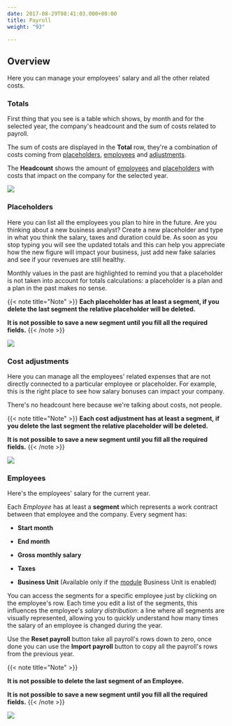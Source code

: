 ```yaml
---
date: 2017-08-29T08:41:03.000+00:00
title: Payroll
weight: "93"

---
```

## Overview

Here you can manage your employees' salary and all the other related costs.

### Totals

First thing that you see is a table which shows, by month and for the selected year, the company's headcount and the sum of costs related to payroll.

The sum of costs are displayed in the **Total** row, they're a combination of costs coming from [placeholders](/payroll/index/#placeholders), [employees](/payroll/index/#employees) and [adjustments](/payroll/index/#cost-adjustments).

The **Headcount** shows the amount of [employees](/payroll/index/#employees) and [placeholders](/payroll/index/#placeholders) with costs that impact on the company for the selected year.

![](/uploads/2021/03/15/payroll-totals.png)

### Placeholders

Here you can list all the employees you plan to hire in the future. 
Are you thinking about a new business analyst? Create a new placeholder and type in what you think the salary, taxes and duration could be. As soon as you stop typing you will see the updated totals and this can help you appreciate how the new figure will impact your business, just add new fake salaries and see if your revenues are still healthy.

Monthly values in the past are highlighted to remind you that a placeholder is not taken into account for totals calculations: a placeholder is a plan and a plan in the past makes no sense.

{{< note title="Note" >}}
**Each placeholder has at least a segment, if you delete the last segment the relative placeholder will be deleted.**

**It is not possible to save a new segment until you fill all the required fields.**
{{< /note >}}

![](/uploads/2021/03/15/payroll-placeholders.png)

### Cost adjustments

Here you can manage all the employees' related expenses that are not directly connected to a particular employee or placeholder.
For example, this is the right place to see how salary bonuses can impact your company.

There's no headcount here because we're talking about costs, not people.

{{< note title="Note" >}}
**Each cost adjustment has at least a segment, if you delete the last segment the relative placeholder will be deleted.**

**It is not possible to save a new segment until you fill all the required fields.**
{{< /note >}}

![](/uploads/2021/03/15/payroll-adjustments.png)

### Employees

Here's the employees' salary for the current year.

Each *Employee* has at least a **segment** which represents a work contract between that employee and the company. Every segment has:

* **Start month**

* **End month**

* **Gross monthly salary**

* **Taxes**

* **Business Unit** (Available only if the [module](/settings/index#business-unit) Business Unit is enabled)

You can access the segments for a specific employee just by clicking on the employee's row. Each time you edit a list of the segments, this influences the employee's *salary distribution*: a line where all segments are visually represented, allowing you to quickly understand how many times the salary of an employee is changed during the year.


Use the **Reset payroll** button take all payroll's rows down to zero, once done you can use the **Import payroll** button to copy all the payroll's rows from the previous year.

{{< note title="Note" >}}

**It is not possible to delete the last segment of an Employee.**

**It is not possible to save a new segment until you fill all the required fields.**
{{< /note >}}

![](/uploads/2021/03/15/payroll-employees.gif)